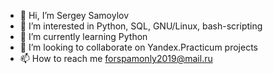 - 👋 Hi, I’m Sergey Samoylov
- 👀 I’m interested in Python, SQL, GNU/Linux, bash-scripting
- 🌱 I’m currently learning Python
- 💞️ I’m looking to collaborate on Yandex.Practicum projects
- 📫 How to reach me forspamonly2019@mail.ru

<!---
sergey-samoylov/sergey-samoylov is a ✨ special ✨ repository because its `README.md` (this file) appears on your GitHub profile.
You can click the Preview link to take a look at your changes.
--->
